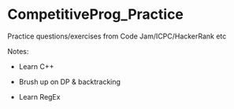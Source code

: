 # CompetitiveProg_Practice

Practice questions/exercises from Code Jam/ICPC/HackerRank etc



Notes:

 - Learn C++

 - Brush up on DP & backtracking

 - Learn RegEx